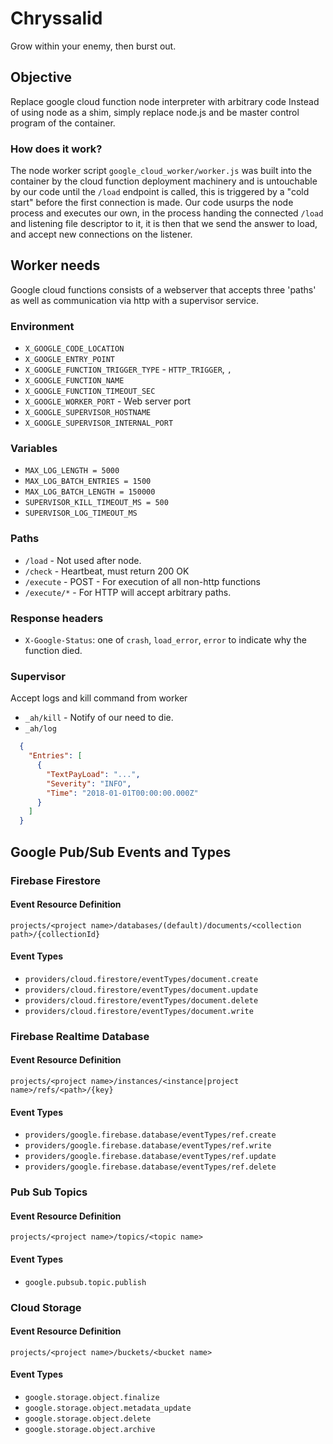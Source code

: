 # Chryssalid
Grow within your enemy, then burst out.

## Objective
Replace google cloud function node interpreter with arbitrary code
Instead of using node as a shim, simply replace node.js and be master control program of the container.

### How does it work?
The node worker script `google_cloud_worker/worker.js` was built into the container by the cloud function deployment
machinery and is untouchable by our code until the `/load` endpoint is called, this is triggered by a "cold start"
before the first connection is made. Our code usurps the node process and executes our own, in the process handing the
connected `/load` and listening file descriptor to it, it is then that we send the answer to load, and
accept new connections on the listener.

## Worker needs
Google cloud functions consists of a webserver that accepts
three 'paths' as well as communication via http with a supervisor
service.

### Environment
* `X_GOOGLE_CODE_LOCATION`
* `X_GOOGLE_ENTRY_POINT`
* `X_GOOGLE_FUNCTION_TRIGGER_TYPE` - `HTTP_TRIGGER`, ``, ``
* `X_GOOGLE_FUNCTION_NAME`
* `X_GOOGLE_FUNCTION_TIMEOUT_SEC`
* `X_GOOGLE_WORKER_PORT` - Web server port
* `X_GOOGLE_SUPERVISOR_HOSTNAME`
* `X_GOOGLE_SUPERVISOR_INTERNAL_PORT`

### Variables
* `MAX_LOG_LENGTH = 5000`
* `MAX_LOG_BATCH_ENTRIES = 1500`
* `MAX_LOG_BATCH_LENGTH = 150000`
* `SUPERVISOR_KILL_TIMEOUT_MS = 500`
* `SUPERVISOR_LOG_TIMEOUT_MS`


### Paths
* `/load` - Not used after node.
* `/check` - Heartbeat, must return 200 OK
* `/execute` - POST - For execution of all non-http functions
* `/execute/*` - For HTTP will accept arbitrary paths.

### Response headers
* `X-Google-Status`: one of `crash`, `load_error`, `error` to indicate why the function died.

### Supervisor
Accept logs and kill command from worker

* `_ah/kill` - Notify of our need to die.
* `_ah/log`
```json
  {
    "Entries": [
      {
        "TextPayLoad": "...",
        "Severity": "INFO",
        "Time": "2018-01-01T00:00:00.000Z"
      }
    ]
  }
```

## Google Pub/Sub Events and Types

### Firebase Firestore
#### Event Resource Definition
`projects/<project name>/databases/(default)/documents/<collection path>/{collectionId}`
#### Event Types
* `providers/cloud.firestore/eventTypes/document.create`
* `providers/cloud.firestore/eventTypes/document.update`
* `providers/cloud.firestore/eventTypes/document.delete`
* `providers/cloud.firestore/eventTypes/document.write`

### Firebase Realtime Database
#### Event Resource Definition
`projects/<project name>/instances/<instance|project name>/refs/<path>/{key}`
#### Event Types
* `providers/google.firebase.database/eventTypes/ref.create`
* `providers/google.firebase.database/eventTypes/ref.write`
* `providers/google.firebase.database/eventTypes/ref.update`
* `providers/google.firebase.database/eventTypes/ref.delete`

### Pub Sub Topics
#### Event Resource Definition
`projects/<project name>/topics/<topic name>`
#### Event Types
* `google.pubsub.topic.publish`

### Cloud Storage
#### Event Resource Definition
`projects/<project name>/buckets/<bucket name>`
#### Event Types
* `google.storage.object.finalize`
* `google.storage.object.metadata_update`
* `google.storage.object.delete`
* `google.storage.object.archive`
